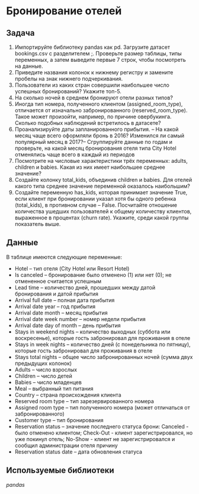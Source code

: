 # Бронирование отелей

## Задача

1. Импортируйте библиотеку pandas как pd. Загрузите датасет bookings.csv с разделителем ;. Проверьте размер таблицы, типы переменных, а затем выведите первые 7 строк, чтобы посмотреть на данные. 
2. Приведите названия колонок к нижнему регистру и замените пробелы на знак нижнего подчеркивания.
3. Пользователи из каких стран совершили наибольшее число успешных бронирований? Укажите топ-5.
4. На сколько ночей в среднем бронируют отели разных типов?
5. Иногда тип номера, полученного клиентом (assigned_room_type), отличается от изначально забронированного (reserved_room_type). Такое может произойти, например, по причине овербукинга. Сколько подобных наблюдений встретилось в датасете?
6. Проанализируйте даты запланированного прибытия. – На какой месяц чаще всего оформляли бронь в 2016? Изменился ли самый популярный месяц в 2017?– Сгруппируйте данные по годам и проверьте, на какой месяц бронирования отеля типа City Hotel отменялись чаще всего в каждый из периодов
7. Посмотрите на числовые характеристики трёх переменных: adults, children и babies. Какая из них имеет наибольшее среднее значение?
8. Создайте колонку total_kids, объединив children и babies. Для отелей какого типа среднее значение переменной оказалось наибольшим?
9. Создайте переменную has_kids, которая принимает значение True, если клиент при бронировании указал хотя бы одного ребенка (total_kids), в противном случае – False. Посчитайте отношение количества ушедших пользователей к общему количеству клиентов, выраженное в процентах (churn rate). Укажите, среди какой группы показатель выше.

## Данные

В таблице имеются следующие переменные:

- Hotel – тип отеля (City Hotel или Resort Hotel)  
- Is canceled – бронирование было отменено (1) или нет (0); не отмененное считается успешным
- Lead time – количество дней, прошедших между датой бронирования и датой прибытия  
- Arrival full date – полная дата прибытия
- Arrival date year – год прибытия  
- Arrival date month – месяц прибытия  
- Arrival date week number – номер недели прибытия
- Arrival date day of month – день прибытия
- Stays in weekend nights – количество выходных (суббота или воскресенье), которые гость забронировал для проживания в отеле
- Stays in week nights – количество дней (с понедельника по пятницу), которые гость забронировал для проживания в отеле
- Stays total nights – общее число забронированных ночей (сумма двух предыдущих колонок)
- Adults – число взрослых
- Children – число детей
- Babies – число младенцев 
- Meal – выбранный тип питания
- Country – страна происхождения клиента
- Reserved room type – тип зарезервированного номера
- Assigned room type – тип полученного номера (может отличаться от забронированного)
- Customer type – тип бронирования
- Reservation status – значение последнего статуса брони: Canceled - было отменено клиентом; Check-Out - клиент зарегистрировался, но уже покинул отель; No-Show - клиент не зарегистрировался и сообщил администрации отеля причину
- Reservation status date – дата обновления статуса

## Используемые библиотеки

*pandas*
